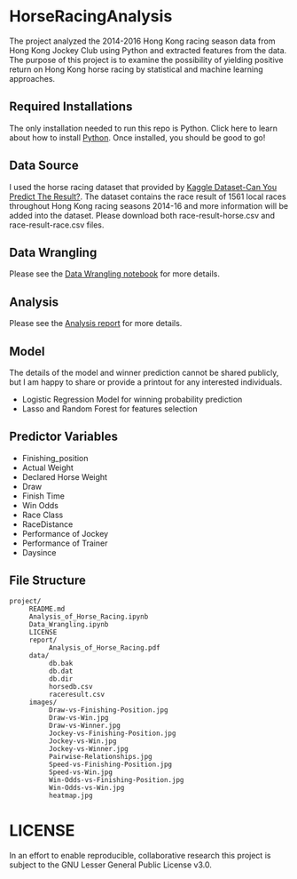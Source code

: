 # HorseRacingAnalysis
The project analyzed the 2014-2016 Hong Kong racing season data from Hong Kong Jockey Club using Python and extracted features from the data. The purpose of this project is to examine the possibility of yielding positive return on Hong Kong horse racing by statistical and machine learning approaches.

## Required Installations
The only installation needed to run this repo is Python. Click here to learn about how to install [Python](https://www.python.org/getit/). Once installed, you should be good to go!

## Data Source
I used the horse racing dataset that provided by [Kaggle Dataset-Can You Predict The Result?](https://www.kaggle.com/lantanacamara/hong-kong-horse-racing). The dataset contains the race result of 1561 local races throughout Hong Kong racing seasons 2014-16 and more information will be added into the dataset. Please download both race-result-horse.csv and race-result-race.csv files.

## Data Wrangling 
Please see the [Data Wrangling notebook](Data_Wrangling.ipynb) for more details.
## Analysis
Please see the [Analysis report](report/Analysis_of_Horse_Racing.pdf) for more details.

## Model
The details of the model and winner prediction cannot be shared publicly, but I am happy to share or provide a printout for any interested individuals.

- Logistic Regression Model for winning probability prediction 
- Lasso and Random Forest for features selection

## Predictor Variables
- Finishing_position
- Actual Weight 
- Declared Horse Weight
- Draw
- Finish Time 
- Win Odds 
- Race Class 
- RaceDistance
- Performance of Jockey
- Performance of Trainer
- Daysince

## File Structure
```
project/
     README.md
     Analysis_of_Horse_Racing.ipynb
     Data_Wrangling.ipynb
     LICENSE
     report/
          Analysis_of_Horse_Racing.pdf    
     data/
          db.bak
          db.dat
          db.dir
          horsedb.csv
          raceresult.csv
     images/
          Draw-vs-Finishing-Position.jpg
          Draw-vs-Win.jpg
          Draw-vs-Winner.jpg
          Jockey-vs-Finishing-Position.jpg
          Jockey-vs-Win.jpg
          Jockey-vs-Winner.jpg
          Pairwise-Relationships.jpg
          Speed-vs-Finishing-Position.jpg
          Speed-vs-Win.jpg
          Win-Odds-vs-Finishing-Position.jpg
          Win-Odds-vs-Win.jpg
          heatmap.jpg
```

# LICENSE
In an effort to enable reproducible, collaborative research this project is subject to the GNU Lesser General Public License v3.0.

